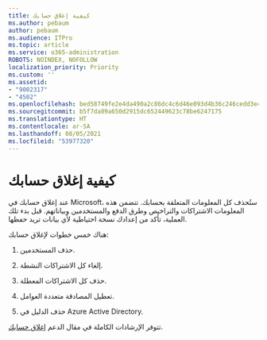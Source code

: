```yaml
---
title: كيفية إغلاق حسابك
ms.author: pebaum
author: pebaum
ms.audience: ITPro
ms.topic: article
ms.service: o365-administration
ROBOTS: NOINDEX, NOFOLLOW
localization_priority: Priority
ms.custom: ''
ms.assetid:
- "9002317"
- "4502"
ms.openlocfilehash: bed58749fe2e4da490a2c86dc4c6d46e093d4b36c246cedd3e4f86e75c817c9a
ms.sourcegitcommit: b5f7da89a650d2915dc652449623c78be6247175
ms.translationtype: HT
ms.contentlocale: ar-SA
ms.lasthandoff: 08/05/2021
ms.locfileid: "53977320"
---
```

# <a name="how-to-close-your-account"></a>كيفية إغلاق حسابك

عند إغلاق حسابك في Microsoft، ستُحذف كل المعلومات المتعلقة بحسابك. تتضمن هذه المعلومات الاشتراكات والتراخيص وطرق الدفع والمستخدمين وبياناتهم. قبل بدء تلك العملية، تأكد من إعدادك نسخة احتياطية لأي بيانات تريد حفظها.

هناك خمس خطوات لإغلاق حسابك:

1. حذف المستخدمين.

2. إلغاء كل الاشتراكات النشطة.

3. حذف كل الاشتراكات المعطلة.

4. تعطيل المصادقة متعددة العوامل.

5. حذف الدليل في Azure Active Directory.

تتوفر الإرشادات الكاملة في مقال الدعم [إغلاق حسابك](https://docs.microsoft.com/microsoft-365/commerce/close-your-account).
